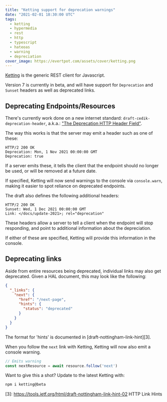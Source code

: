 ```yaml
---
title: "Ketting support for deprecation warnings"
date: "2021-02-01 18:30:00 UTC"
tags:
  - ketting
  - hypermedia
  - rest
  - http
  - typescript
  - hateoas
  - warning
  - depreciation
cover_image: https://evertpot.com/assets/cover/ketting.png
---
```


[Ketting][1] is the generic REST client for Javascript.

Version 7 is currently in beta, and will have support for `Deprecation`
and `Sunset` headers as well as deprecated links.


Deprecating Endpoints/Resources
-------------------------------

There's currently work done on a new internet standard:
`draft-cedik-deprecation-header`, a.k.a.:
["The Deprecation HTTP Header Field"][2].

The way this works is that the server may emit a header such as one of these:

```http
HTTP/2 200 OK
Deprecation: Mon, 1 Nov 2021 00:00:00 GMT
Deprecation: true
```

If a server emits these, it tells the client that the endpoint should no
longer be used, or will be removed at a future date.

If specified, Ketting will now send warnings to the console via `console.warn`,
making it easier to spot reliance on deprecated endpoints.

The draft also defines the following additional headers:

```http
HTTP/2 200 OK
Sunset: Wed, 1 Dec 2021 00:00:00 GMT
Link: </docs/update-2021>; rel="deprecation"
```

These headers allow a server to tell a client when the endpoint will stop
responding, and point to additional information about the depreciation.

If either of these are specified, Ketting will provide this information in
the console.


Deprecating links
-----------------

Aside from entire resources being deprecated, individual links may also get
deprecated. Given a HAL document, this may look like the following:

```json
{
  "_links": {
    "next": {
      "href": "/next-page",
      "hints": {
        "status": "deprecated"
      }
    }
  }
}
```

The format for 'hints' is documented in [draft-nottingham-link-hint][3].

When you follow the `next` link with Ketting, Ketting will now also emit
a console warning.

```typescript
// Emits warning
const nextResource = await resource.follow('next')
```

Want to give this a shot? Update to the latest Ketting with:

```sh
npm i ketting@beta
```

[1]: https://github.com/badgateway/ketting/
[2]: https://tools.ietf.org/html/draft-cedik-deprecation-header
[3]: https://tools.ietf.org/html/draft-nottingham-link-hint-02 HTTP Link Hints
